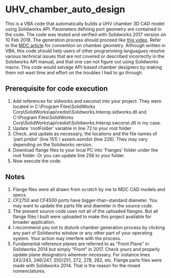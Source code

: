 # UHV_chamber_auto_design

This is a VBA code that automatically builds a UHV chamber 3D CAD model using Solidworks API. Parameters defining port geometry are contained in the code. The code was tested and verified with Solidworks 2017 version on 10 Feb 2018. The generation process should proceed like [this video](https://www.youtube.com/watch?v=t8tN-IW61VU). Refer to the [MDC article](https://www.mdcvacuum.com/displayContentPageFull.aspx?cc=CUSTOMENG) for convention on chamber geometry. Although written in VBA, this code should help users of other programming languagues resolve various technical issues that are not covered or described incorrectly in the Solidworks API manual, and that one can not figure out using Solidworks macro. This code would salvage API-based chamber designers by making them not wast time and effort on the troubles I had to go through.

## Prerequisite for code execution

1. Add references for sldworks and swconst into your project. They were located in C:\Program Files\SolidWorks Corp\SolidWorks\api\redist\Solidworks.Interop.sldworks.dll and C:\Program Files\SolidWorks Corp\SolidWorks\api\redist\Solidworks.Interop.swconst.dll in my case.
2. Update 'rootFolder' variable in line 72 to your root folder
3. Check, and update as necessary, the locations and the file names of 'part.prtdot' (line 151) / assem.asmdot (line 226). They may vary depending on the Solidworks version.
4. Download flange files to your local PC into 'Flanges' folder under the root folder. Or you can update line 256 to your folder.
5. Now execute the code.

## Notes

1. Flange files were all drawn from scratch by me to MDC CAD models and specs.
2. CF2750 and CF4500 ports have bigger-than-standard diameter. You may want to update the parts file and diameter in the source code.
3. The present source code uses not all of the uploaded flanges. But all flange files I built were uploaded to make this project available for broader application.
4. I recommend you not to disturb chamber generation process by clicking any part of Solidworks window or any other part of your operating system. Your action may interfere with the process.
5. Fundamental reference planes are referred to as "Front Plane" in Solidworks 2014 but simply "Front" in 2017. Check yours and properly update plane designators wherever necessary. For instance lines 242/243, 246/247, 250/251, 272, 278, 282, etc. Flange parts files were made with Solidworks 2014. That is the reason for the mixed nomenclatures.

